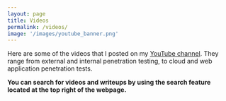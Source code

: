 ```yaml
---
layout: page
title: Videos 
permalink: /videos/
image: '/images/youtube_banner.png'
---
```


Here are some of the videos that I posted on my <a href="https://www.youtube.com/channel/UCSumP9z5Rzquqih-jpusTOQ">YouTube channel</a>. They range from external and internal penetration testing, to cloud and web application penetration tests. 

**You can search for videos and writeups by using the search feature located at the top right of the webpage.**

<script src="https://cdn.commoninja.com/sdk/latest/commonninja.js" defer></script>
